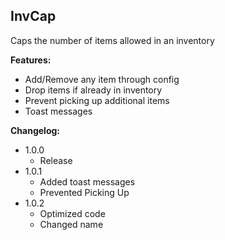 ## InvCap
Caps the number of items allowed in an inventory

**Features:**
- Add/Remove any item through config
- Drop items if already in inventory
- Prevent picking up additional items
- Toast messages

**Changelog:**
- 1.0.0
  - Release
- 1.0.1
  - Added toast messages
  - Prevented Picking Up
- 1.0.2
  - Optimized code
  - Changed name
